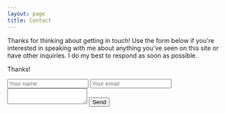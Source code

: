 ```yaml
---
layout: page
title: Contact
---
```


Thanks for thinking about getting in touch! Use the form below if you're interested in speaking with me about anything you've seen on this site or have other inquiries. I do my best to respond as soon as possible.

Thanks!

<form action"//formspree.io/johnathan@jlyman.net" method="POST">
  <input type="text" name="Name" placeholder="Your name">
  <input type="text" name="Email" placeholder="Your email">
  <textarea name="Body"></textarea>
  <input type="submit" value="Send">

</form>
